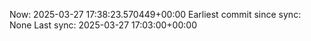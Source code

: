 Now: 2025-03-27 17:38:23.570449+00:00 Earliest commit since sync: None Last sync: 2025-03-27 17:03:00+00:00
